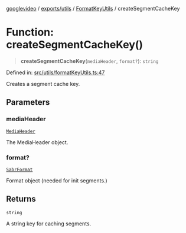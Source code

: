 [googlevideo](../../../../../README.md) / [exports/utils](../../../README.md) / [FormatKeyUtils](../README.md) / createSegmentCacheKey

# Function: createSegmentCacheKey()

> **createSegmentCacheKey**(`mediaHeader`, `format?`): `string`

Defined in: [src/utils/formatKeyUtils.ts:47](https://github.com/LuanRT/googlevideo/blob/dbf946453f309f019ca5c8a163ede31e16e7831d/src/utils/formatKeyUtils.ts#L47)

Creates a segment cache key.

## Parameters

### mediaHeader

[`MediaHeader`](../../../../protos/interfaces/MediaHeader.md)

The MediaHeader object.

### format?

[`SabrFormat`](../../../../../types/shared/interfaces/SabrFormat.md)

Format object (needed for init segments.)

## Returns

`string`

A string key for caching segments.

